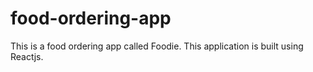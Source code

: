 # food-ordering-app
This is a food ordering app called Foodie. This application is built using Reactjs.
